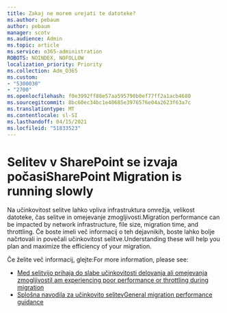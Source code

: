 ```yaml
---
title: Zakaj ne morem urejati te datoteke?
ms.author: pebaum
author: pebaum
manager: scotv
ms.audience: Admin
ms.topic: article
ms.service: o365-administration
ROBOTS: NOINDEX, NOFOLLOW
localization_priority: Priority
ms.collection: Adm_O365
ms.custom:
- "5300030"
- "2700"
ms.openlocfilehash: f0e3992ff88e57aa595790b0ef77ff2a1acb4680
ms.sourcegitcommit: 8bc60ec34bc1e40685e3976576e04a2623f63a7c
ms.translationtype: MT
ms.contentlocale: sl-SI
ms.lasthandoff: 04/15/2021
ms.locfileid: "51833523"
---
```

# <a name="sharepoint-migration-is-running-slowly"></a><span data-ttu-id="08d86-102">Selitev v SharePoint se izvaja počasi</span><span class="sxs-lookup"><span data-stu-id="08d86-102">SharePoint Migration is running slowly</span></span>

<span data-ttu-id="08d86-103">Na učinkovitost selitve lahko vpliva infrastruktura omrežja, velikost datoteke, čas selitve in omejevanje zmogljivosti.</span><span class="sxs-lookup"><span data-stu-id="08d86-103">Migration performance can be impacted by network infrastructure, file size, migration time, and throttling.</span></span> <span data-ttu-id="08d86-104">Če boste imeli več informacij o teh dejavnikih, boste lahko bolje načrtovali in povečali učinkovitost selitve.</span><span class="sxs-lookup"><span data-stu-id="08d86-104">Understanding these will help you plan and maximize the efficiency of your migration.</span></span>

<span data-ttu-id="08d86-105">Če želite več informacij, glejte:</span><span class="sxs-lookup"><span data-stu-id="08d86-105">For more information, please see:</span></span>

- [<span data-ttu-id="08d86-106">Med selitvijo prihaja do slabe učinkovitosti delovanja ali omejevanja zmogljivosti</span><span class="sxs-lookup"><span data-stu-id="08d86-106">I am experiencing poor performance or throttling during migration</span></span>](https://docs.microsoft.com/sharepointmigration/sharepoint-online-and-onedrive-migration-speed#faq-and-troubleshooting)
- [<span data-ttu-id="08d86-107">Splošna navodila za učinkovito selitev</span><span class="sxs-lookup"><span data-stu-id="08d86-107">General migration performance guidance</span></span>](https://docs.microsoft.com/sharepointmigration/sharepoint-online-and-onedrive-migration-speed)
